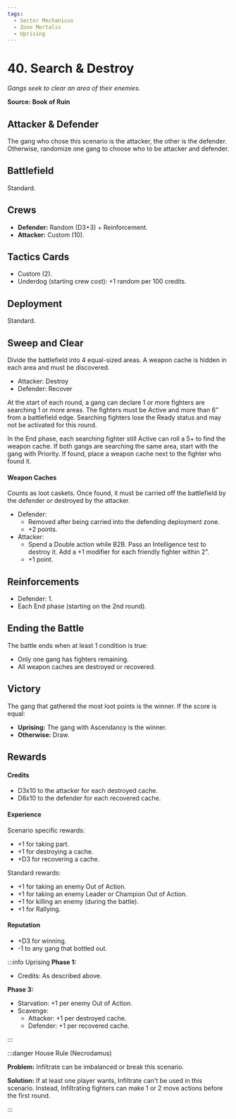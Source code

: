 ```yaml
---
tags:
  - Sector Mechanicus
  - Zone Mortalis
  - Uprising
---
```


# 40. Search & Destroy

_Gangs seek to clear an area of their enemies._

**Source: Book of Ruin**

## Attacker & Defender

The gang who chose this scenario is the attacker, the other is the defender. Otherwise, randomize one gang to choose who to be attacker and defender.

## Battlefield

Standard.

## Crews

- **Defender:** Random (D3+3) + Reinforcement.
- **Attacker:** Custom (10).

## Tactics Cards

- Custom (2).
- Underdog (starting crew cost): +1 random per 100 credits.

## Deployment

Standard.

## Sweep and Clear

Divide the battlefield into 4 equal-sized areas. A weapon cache is hidden in each area and must be discovered.

- Attacker: Destroy
- Defender: Recover

At the start of each round, a gang can declare 1 or more fighters are searching 1 or more areas. The fighters must be Active and more than 6” from a battlefield edge. Searching fighters lose the Ready status and may not be activated for this round.

In the End phase, each searching fighter still Active can roll a 5+ to find the weapon cache. If both gangs are searching the same area, start with the gang with Priority. If found, place a weapon cache next to the fighter who found it.

#### Weapon Caches

Counts as loot caskets. Once found, it must be carried off the battlefield by the defender or destroyed by the attacker.

- Defender:
  - Removed after being carried into the defending deployment zone.
  - +2 points.
- Attacker:
  - Spend a Double action while B2B. Pass an Intelligence test to destroy it. Add a +1 modifier for each friendly fighter within 2”.
  - +1 point.

## Reinforcements

- Defender: 1.
- Each End phase (starting on the 2nd round).

## Ending the Battle

The battle ends when at least 1 condition is true:

- Only one gang has fighters remaining.
- All weapon caches are destroyed or recovered.

## Victory

The gang that gathered the most loot points is the winner. If the score is equal:

- **Uprising:** The gang with Ascendancy is the winner.
- **Otherwise:** Draw.

## Rewards

#### Credits

- D3x10 to the attacker for each destroyed cache.
- D6x10 to the defender for each recovered cache.

#### Experience

Scenario specific rewards:

- +1 for taking part.
- +1 for destroying a cache.
- +D3 for recovering a cache.

Standard rewards:

- +1 for taking an enemy Out of Action.
- +1 for taking an enemy Leader or Champion Out of Action.
- +1 for killing an enemy (during the battle).
- +1 for Rallying.

#### Reputation

- +D3 for winning.
- -1 to any gang that bottled out.

:::info Uprising
**Phase 1:**

- Credits: As described above.

**Phase 3:**

- Starvation: +1 per enemy Out of Action.
- Scavenge:
  - Attacker: +1 per destroyed cache.
  - Defender: +1 per recovered cache.

:::

:::danger House Rule (Necrodamus)

**Problem:** Infiltrate can be imbalanced or break this scenario.

**Solution:** If at least one player wants, Infiltrate can't be used in this scenario. Instead, Infiltrating fighters can make 1 or 2 move actions before the first round.

:::
